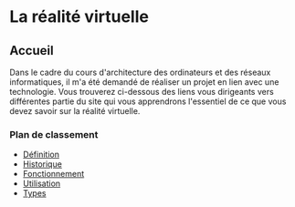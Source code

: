 # La réalité virtuelle
## Accueil 
Dans le cadre du cours d'architecture des ordinateurs et des réseaux informatiques,
il m'a été demandé de réaliser un projet en lien avec une technologie.
Vous trouverez ci-dessous des liens vous dirigeants vers différentes partie du site qui vous apprendrons 
l'essentiel de ce que vous devez savoir sur la réalité virtuelle.

### Plan de classement
- [Définition](Définition.md)
- [Historique](Historique.md)
- [Fonctionnement](Fonctionnement.md)
- [Utilisation](Utilisation.md)
- [Types](Types.md)
